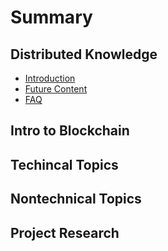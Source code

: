 # Summary

## Distributed Knowledge
* [Introduction](README.md)
* [Future Content](distributed_knowledge/future_content.md)
* [FAQ](distributed_knowledge/faq.md)

## Intro to Blockchain

## Techincal Topics

## Nontechnical Topics

## Project Research

